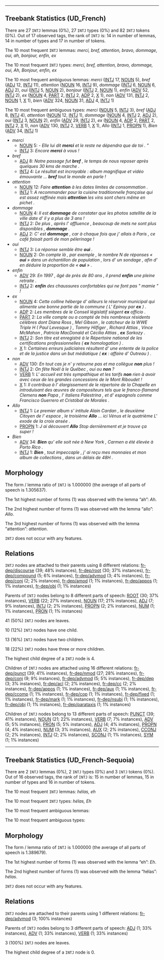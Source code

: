 

--------------------------------------------------------------------------------

## Treebank Statistics (UD_French)

There are 27 `INTJ` lemmas (0%), 27 `INTJ` types (0%) and 82 `INTJ` tokens (0%).
Out of 17 observed tags, the rank of `INTJ` is: 14 in number of lemmas, 14 in number of types and 17 in number of tokens.

The 10 most frequent `INTJ` lemmas: <em>merci, bref, attention, bravo, dommage, oui, ah, bonjour, enfin, ex</em>

The 10 most frequent `INTJ` types:  <em>merci, bref, attention, bravo, dommage, oui, Ah, Bonjour, enfin, ex</em>

The 10 most frequent ambiguous lemmas: <em>merci</em> ([INTJ]() 17, [NOUN]() 5), <em>bref</em> ([ADJ]() 12, [INTJ]() 11), <em>attention</em> ([NOUN]() 16, [INTJ]() 9), <em>dommage</em> ([INTJ]() 6, [NOUN]() 6, [ADJ]() 2), <em>oui</em> ([INTJ]() 5, [NOUN]() 2), <em>bonjour</em> ([INTJ]() 2, [NOUN]() 1), <em>enfin</em> ([ADV]() 52, [INTJ]() 2), <em>ex</em> ([NOUN]() 4, [PART]() 2, [INTJ]() 2, [ADP]() 2, [X]() 1), <em>non</em> ([ADV]() 131, [INTJ]() 2, [NOUN]() 1, [X]() 1), <em>bien</em> ([ADV]() 324, [NOUN]() 31, [ADJ]() 4, [INTJ]() 1)

The 10 most frequent ambiguous types:  <em>merci</em> ([NOUN]() 5, [INTJ]() 3), <em>bref</em> ([ADJ]() 8, [INTJ]() 4), <em>attention</em> ([NOUN]() 12, [INTJ]() 1), <em>dommage</em> ([NOUN]() 4, [INTJ]() 2, [ADJ]() 2), <em>oui</em> ([INTJ]() 3, [NOUN]() 2), <em>enfin</em> ([ADV]() 29, [INTJ]() 2), <em>ex</em> ([NOUN]() 4, [ADP]() 2, [PART]() 2, [INTJ]() 2, [X]() 1), <em>non</em> ([ADV]() 130, [INTJ]() 2, [VERB]() 1, [X]() 1), <em>Allo</em> ([INTJ]() 1, [PROPN]() 1), <em>Bien</em> ([ADV]() 34, [INTJ]() 1)


* <em>merci</em>
  * [NOUN]() 5: <em>- Elle lui dit <b>merci</b> et le reste ne dépendra que de toi . "</em>
  * [INTJ]() 3: <em>Encore <b>merci</b> à vous !</em>
* <em>bref</em>
  * [ADJ]() 8: <em>Notre passage fut <b>bref</b> , le temps de nous reposer après quelques 30 kms de marche .</em>
  * [INTJ]() 4: <em>Le résultat est incroyable : album magnifique et vidéo émouvante ... <b>bref</b> tout le monde en parle !</em>
* <em>attention</em>
  * [NOUN]() 12: <em>Faire <b>attention</b> à les dates limites de consommation .</em>
  * [INTJ]() 1: <em>A recommander pour la cuisine traditionnelle française qui est assez raffinée mais <b>attention</b> les vins sont chers même en pichet .</em>
* <em>dommage</em>
  * [NOUN]() 4: <em>Il est <b>dommage</b> de constater que les photos satellite de la ville date d' il y a plus de 3 ans !</em>
  * [INTJ]() 2: <em>De plus , après l' affluence , beaucoup de mets ne sont plus disponibles , <b>dommage</b> .</em>
  * [ADJ]() 2: <em>C' est <b>dommage</b> , car à chaque fois que j' allais à Paris , ce café faisait parti de mon pélerinage !</em>
* <em>oui</em>
  * [INTJ]() 3: <em>La réponse semble être <b>oui</b> .</em>
  * [NOUN]() 2: <em>On compte là , par exemple , le nombre N de réponses « <b>oui</b> » dans un échantillon de population , lors d' un sondage , afin d' en déduire la proportion de « <b>oui</b> » .</em>
* <em>enfin</em>
  * [ADV]() 29: <em>En 1997 , âgé de près de 80 ans , il prend <b>enfin</b> une pleine retraite .</em>
  * [INTJ]() 2: <em><b>enfin</b> des chaussures confortables qui ne font pas " mamie " !</em>
* <em>ex</em>
  * [NOUN]() 4: <em>Cette colline héberge d' ailleurs le réservoir municipal qui alimente une bonne partie de la commune ( L' Epinoy par <b>ex</b> ) .</em>
  * [ADP]() 2: <em>Les membres de le Conseil législatif siègent <b>ex</b> officio .</em>
  * [PART]() 2: <em>La ville compte ou a compté de très nombreux résidents célèbres dont Diana Ross , Mel Gibson , le catcheur de la WWE Triple H ( Paul Levesque ) , Tommy Hilfiger , Richard Attias , Vince McMahon , Patricia MacDonald et Cécilia Attias , <b>ex</b> Sarkozy .</em>
  * [INTJ]() 2: <em>Son titre est enregistré à le Répertoire national de les certifications professionnelles ( <b>ex</b> homologation ) .</em>
  * [X]() 1: <em>Certaines erreurs judiciaires résultent d' une entente de la police et de la justice dans un but médiatique ( <b>ex</b> : affaire d' Outreau ) .</em>
* <em>non</em>
  * [ADV]() 130: <em>En tout cas je n' y retourne pas et ma collègue <b>non</b> plus !</em>
  * [INTJ]() 2: <em>On fête Noël à le Québec , oui ou <b>non</b> ?</em>
  * [VERB]() 1: <em>L' accueil est très sympathique et les tarifs <b>non</b> rien à avoir avec ceux de les grandes concessions de le Mont Riboudet !</em>
  * [X]() 1: <em>Il contribua à l' élargissement de le répertoire de la Chapelle en introduisant des œuvres de compositeurs tels que le franco-flamand Clemens <b>non</b> Papa , l' italiens Palestrina , et d' espagnols comme Francisco Guerrero et Cristóbal de Morales .</em>
* <em>Allo</em>
  * [INTJ]() 1: <em>Le premier album s' intitule Alain Cardan , le deuxième Citoyen de l' espace , le troisième <b>Allo</b> ... ici Vénus et le quatrième L' exode de la croix ansée .</em>
  * [PROPN]() 1: <em>J ai découvert <b>Allo</b> Stop dernièrement et je trouve ça super !</em>
* <em>Bien</em>
  * [ADV]() 34: <em><b>Bien</b> qu' elle soit née à New York , Carmen a été élevée à Porto Rico .</em>
  * [INTJ]() 1: <em><b>Bien</b> , tout impeccaple , j' ai reçu mes monnaies et mon album de collections , dans un délais de 48H .</em>

## Morphology

The form / lemma ratio of `INTJ` is 1.000000 (the average of all parts of speech is 1.305637).

The 1st highest number of forms (1) was observed with the lemma “ah”: <em>Ah</em>.

The 2nd highest number of forms (1) was observed with the lemma “allo”: <em>Allo</em>.

The 3rd highest number of forms (1) was observed with the lemma “attention”: <em>attention</em>.

`INTJ` does not occur with any features.


## Relations

`INTJ` nodes are attached to their parents using 8 different relations: [fr-dep/discourse]() (39; 48% instances), [fr-dep/root]() (30; 37% instances), [fr-dep/compound]() (5; 6% instances), [fr-dep/advmod]() (3; 4% instances), [fr-dep/conj]() (2; 2% instances), [fr-dep/amod]() (1; 1% instances), [fr-dep/appos]() (1; 1% instances), [fr-dep/obj]() (1; 1% instances)

Parents of `INTJ` nodes belong to 8 different parts of speech: [ROOT]() (30; 37% instances), [VERB]() (22; 27% instances), [NOUN]() (17; 21% instances), [ADJ]() (7; 9% instances), [INTJ]() (2; 2% instances), [PROPN]() (2; 2% instances), [NUM]() (1; 1% instances), [PRON]() (1; 1% instances)

41 (50%) `INTJ` nodes are leaves.

10 (12%) `INTJ` nodes have one child.

13 (16%) `INTJ` nodes have two children.

18 (22%) `INTJ` nodes have three or more children.

The highest child degree of a `INTJ` node is 4.

Children of `INTJ` nodes are attached using 16 different relations: [fr-dep/punct]() (39; 41% instances), [fr-dep/nmod]() (27; 28% instances), [fr-dep/conj]() (9; 9% instances), [fr-dep/advmod]() (5; 5% instances), [fr-dep/dep]() (3; 3% instances), [fr-dep/acl]() (2; 2% instances), [fr-dep/cc]() (2; 2% instances), [fr-dep/appos]() (1; 1% instances), [fr-dep/aux]() (1; 1% instances), [fr-dep/ccomp]() (1; 1% instances), [fr-dep/cop]() (1; 1% instances), [fr-dep/fixed]() (1; 1% instances), [fr-dep/mark]() (1; 1% instances), [fr-dep/nsubj]() (1; 1% instances), [fr-dep/obj]() (1; 1% instances), [fr-dep/parataxis]() (1; 1% instances)

Children of `INTJ` nodes belong to 13 different parts of speech: [PUNCT]() (39; 41% instances), [NOUN]() (21; 22% instances), [VERB]() (7; 7% instances), [ADV]() (5; 5% instances), [PRON]() (5; 5% instances), [ADJ]() (4; 4% instances), [PROPN]() (4; 4% instances), [NUM]() (3; 3% instances), [AUX]() (2; 2% instances), [CCONJ]() (2; 2% instances), [INTJ]() (2; 2% instances), [SCONJ]() (1; 1% instances), [SYM]() (1; 1% instances)



--------------------------------------------------------------------------------

## Treebank Statistics (UD_French-Sequoia)

There are 2 `INTJ` lemmas (0%), 2 `INTJ` types (0%) and 3 `INTJ` tokens (0%).
Out of 16 observed tags, the rank of `INTJ` is: 15 in number of lemmas, 15 in number of types and 16 in number of tokens.

The 10 most frequent `INTJ` lemmas: <em>hélas, eh</em>

The 10 most frequent `INTJ` types:  <em>hélas, Eh</em>

The 10 most frequent ambiguous lemmas: 

The 10 most frequent ambiguous types:  



## Morphology

The form / lemma ratio of `INTJ` is 1.000000 (the average of all parts of speech is 1.389679).

The 1st highest number of forms (1) was observed with the lemma “eh”: <em>Eh</em>.

The 2nd highest number of forms (1) was observed with the lemma “hélas”: <em>hélas</em>.

`INTJ` does not occur with any features.


## Relations

`INTJ` nodes are attached to their parents using 1 different relations: [fr-dep/advmod]() (3; 100% instances)

Parents of `INTJ` nodes belong to 3 different parts of speech: [ADJ]() (1; 33% instances), [ADV]() (1; 33% instances), [VERB]() (1; 33% instances)

3 (100%) `INTJ` nodes are leaves.

The highest child degree of a `INTJ` node is 0.

